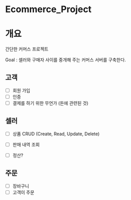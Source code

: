 # Ecommerce_Project

# 개요
간단한 커머스 프로젝트

Goal : 셀러와 구매자 사이를 중개해 주는 커머스 서버를 구축한다.

## 고객
- [ ] 회원 가입
- [ ] 인증
- [ ] 결제를 하기 위한 무언가 (돈에 관련된 것)

## 셀러
- [ ] 상품 CRUD (Create, Read, Update, Delete)
- [ ] 판매 내역 조회
- [ ] 정산?


## 주문
- [ ] 장바구니
- [ ] 고객이 주문
